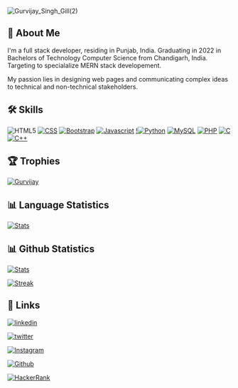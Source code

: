 

![Gurvijay_Singh_Gill(2)](https://user-images.githubusercontent.com/67116971/136325710-7fa6b011-f34b-44fd-acd9-ecca5ce56dca.png)


  
## 🚀 About Me
I'm a full stack developer, residing in Punjab, India. Graduating in 2022 in
Bachelors of Technology Computer Science from Chandigarh, India. Targeting to 
specialalize MERN stack developement.

My passion lies in designing web pages and communicating complex ideas to technical and
non-technical stakeholders.




## 🛠 Skills

![HTML5](https://img.shields.io/badge/html5-%23E34F26.svg?style=for-the-badge&logo=html5&logoColor=white) [![CSS](https://img.shields.io/badge/CSS-239120?&style=for-the-badge&logo=css3&logoColor=white)]() [![Bootstrap](https://img.shields.io/badge/Bootstrap-563D7C?style=for-the-badge&logo=bootstrap&logoColor=white)]() [![Javascript](https://img.shields.io/badge/JavaScript-F7DF1E?style=for-the-badge&logo=javascript&logoColor=black)]() [!![Python](https://img.shields.io/badge/python-3670A0?style=for-the-badge&logo=python&logoColor=ffdd54)]() [![MySQL](https://img.shields.io/badge/MySQL-00000F?style=for-the-badge&logo=mysql&logoColor=white)]() [![PHP](https://img.shields.io/badge/PHP-777BB4?style=for-the-badge&logo=php&logoColor=white)]() [![C](https://img.shields.io/badge/C-00599C?style=for-the-badge&logo=c&logoColor=white)]() [![C++](https://img.shields.io/badge/C%2B%2B-00599C?style=for-the-badge&logo=c%2B%2B&logoColor=white)]() 

## 🏆 Trophies

  
[![Gurvijay](https://github-profile-trophy.vercel.app/?username=gillgurvijay01&row=1)](https://github.com/gillgurvijay01/github-profile-trophy)


## 📊 Language Statistics

 [![Stats](https://github-readme-stats.vercel.app/api/top-langs/?username=gillgurvijay01&theme=blue-green&layout=compact)]()


  
 ## 📊 Github Statistics
 
  [![Stats](https://github-readme-stats.vercel.app/api?username=gillgurvijay01&theme=blue-green
)]()

[![Streak](https://github-readme-streak-stats.herokuapp.com/?user=gillgurvijay01&theme=blue-green
)]()


  
## 🔗 Links
[![linkedin](https://img.shields.io/badge/linkedin-0A66C2?style=for-the-badge&logo=linkedin&logoColor=white)](https://www.linkedin.com/in/gillgurvijay01/)

[![twitter](https://img.shields.io/badge/twitter-1DA1F2?style=for-the-badge&logo=twitter&logoColor=white)](https://twitter.com/gillgurvijay01)

[![Instagram](https://img.shields.io/badge/Instagram-E4405F?style=for-the-badge&logo=instagram&logoColor=white)](https://instagram.com/gillgurvijay01)

[![Github](https://img.shields.io/github/followers/gillgurvijay01?style=social)](https://github.com/login?return_to=https%3A%2F%2Fgithub.com%2Fgillgurvijay01)

[![HackerRank](https://img.shields.io/badge/-Hackerrank-2EC866?style=for-the-badge&logo=HackerRank&logoColor=white)](https://www.hackerrank.com/gillgurvijay01)


  
